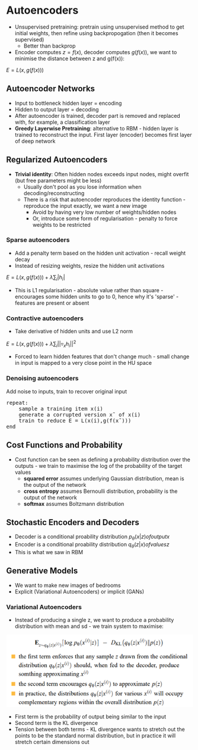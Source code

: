 # Autoencoders
* Unsupervised pretraining: pretrain using unsupervised method to get initial weights, then refine using backpropogation (then it becomes supervised)
    * Better than backprop
* Encoder computes $z=f(x)$, decoder computes $g(f(x))$, we want to minimise the distance between z and g(f(x)):

$E = L(x, g(f(x)))$

## Autoencoder Networks
* Input to bottleneck hidden layer = encoding
* Hidden to output layer = decoding
* After autoencoder is trained, decoder part is removed and replaced with, for example, a classification layer
* **Greedy Layerwise Pretraining**: alternative to RBM - hidden layer is trained to reconstruct the input. First layer (encoder) becomes first layer of deep network

## Regularized Autoencoders
* **Trivial identity**: Often hidden nodes exceeds input nodes, might overfit (but free parameters might be less)
    * Usually don't pool as you lose information when decoding/reconstructing
    * There is a risk that autoencoder reproduces the identity function - reproduce the input exactly, we want a new image
        * Avoid by having very low number of weights/hidden nodes
        * Or, introduce some form of regularisation - penalty to force weights to be restricted

### Sparse autoencoders
* Add a penalty term based on the hidden unit activation - recall weight decay
* Instead of resizing weights, resize the hidden unit activations

$E = L(x, g(f(x))) + \lambda \sum_i|h_i|$

* This is L1 regularisation - absolute value rather than square - encourages some hidden units to go to 0, hence why it's 'sparse' - features are present or absent

### Contractive autoencoders
* Take derivative of hidden units and use L2 norm

$E = L(x, g(f(x))) + \lambda \sum_i||\triangledown_x h_i||^2$

* Forced to learn hidden features that don't change much - small change in input is mapped to a very close point in the HU space

### Denoising autoencoders 
Add noise to inputs, train to recover original input

<pre>repeat:
    sample a training item x(i)
    generate a corrupted version x˜ of x(i)
    train to reduce E = L(x(i),g(f(x˜)))
end
</pre>

## Cost Functions and Probability
* Cost function can be seen as defining a probability distribution over the outputs - we train to maximise the log of the probability of the target values
    * **squared error** assumes underlying Gaussian distribution, mean is the output of the network
    * **cross entropy** assumes Bernoulli distribution, probability is the output of the network
    * **softmax** assumes Boltzmann distribution

## Stochastic Encoders and Decoders
* Decoder is a conditional proability distribution $p_\theta(x|z) of output x$
* Encoder is a conditional proability distribution $q_\theta(z|x) of values z$
* This is what we saw in RBM

## Generative Models
* We want to make new images of bedrooms
* Explicit (Variational Autoencoders) or implicit (GANs)
    
### Variational Autoencoders
* Instead of producing a single z, we want to produce a probability distribution with mean and sd - we train system to maximise:

![](vae.png)

* First term is the probability of output being similar to the input
* Second term is the KL divergence
* Tension between both terms - KL divergence wants to stretch out the points to be the standard normal distribution, but in practice it will stretch certain dimensions out